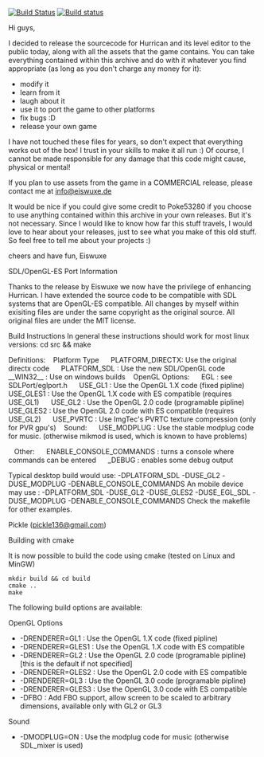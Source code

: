 [![Build Status](https://travis-ci.org/thrimbor/Hurrican.svg?branch=master)](https://travis-ci.org/thrimbor/Hurrican) [![Build status](https://ci.appveyor.com/api/projects/status/rvxt2q3mlrxt5mu3/branch/master?svg=true)](https://ci.appveyor.com/project/thrimbor/hurrican/branch/master)

Hi guys,

I decided to release the sourcecode for Hurrican and its level editor to the public today, along with all the assets that the game contains.
You can take everything contained within this archive and do with it whatever you find appropriate (as long as you don't charge any money for it):
- modify it
- learn from it
- laugh about it
- use it to port the game to other platforms
- fix bugs :D
- release your own game

I have not touched these files for years, so don't expect that everything works out of the box! I trust in your skills to make it all run :)
Of course, I cannot be made responsible for any damage that this code might cause, physical or mental!

If you plan to use assets from the game in a COMMERCIAL release, please contact me at
info@eiswuxe.de

It would be nice if you could give some credit to Poke53280 if you choose to use anything contained within this archive in your own releases. But it's not necessary. Since I would like to know how far this stuff travels, I would love to hear about your releases, just to see what you make of this old stuff. So feel free to tell me about your projects :)

cheers and have fun,
Eiswuxe


SDL/OpenGL-ES Port Information

Thanks to the release by Eiswuxe we now have the privilege of enhancing Hurrican. I have extended the source code to be compatible with SDL systems that are OpenGL-ES compatible.
All changes by myself within exisiting files are under the same copyright as the original source. All original files are under the MIT license.

Build Instructions
In general these instructions should work for most linux versions:
cd src && make

Definitions:
&nbsp;&nbsp;  Platform Type
&nbsp;&nbsp;&nbsp;&nbsp;    PLATFORM_DIRECTX: Use the original directx code
&nbsp;&nbsp;&nbsp;&nbsp;    PLATFORM_SDL     : Use the new SDL/OpenGL code
&nbsp;&nbsp;&nbsp;&nbsp;    \_\_WIN32\_\_	 : Use on windows builds
&nbsp;&nbsp;  OpenGL Options:
&nbsp;&nbsp;&nbsp;&nbsp;  	EGL		 : see SDLPort/eglport.h
&nbsp;&nbsp;&nbsp;&nbsp;	USE_GL1          : Use the OpenGL 1.X code (fixed pipline)
&nbsp;&nbsp;&nbsp;&nbsp;	USE_GLES1        : Use the OpenGL 1.X code with ES compatible (requires USE_GL1)
&nbsp;&nbsp;&nbsp;&nbsp;	USE_GL2          : Use the OpenGL 2.0 code (programable pipline)
&nbsp;&nbsp;&nbsp;&nbsp;	USE_GLES2        : Use the OpenGL 2.0 code with ES compatible (requires USE_GL2)
&nbsp;&nbsp;&nbsp;&nbsp;	USE_PVRTC	 : Use ImgTec's PVRTC texture compression (only for PVR gpu's)
&nbsp;&nbsp;  Sound:
&nbsp;&nbsp;&nbsp;&nbsp;  	USE_MODPLUG      : Use the stable modplug code for music. (otherwise mikmod is used, which is known to have problems)

&nbsp;&nbsp;  Other:
&nbsp;&nbsp;&nbsp;&nbsp;  	ENABLE_CONSOLE_COMMANDS : turns a console where commands can be entered
&nbsp;&nbsp;&nbsp;&nbsp;  	_DEBUG			: enables some debug output


 Typical desktop build would use: -DPLATFORM_SDL -DUSE_GL2 -DUSE_MODPLUG -DENABLE_CONSOLE_COMMANDS
 An mobile device may use : -DPLATFORM_SDL -DUSE_GL2 -DUSE_GLES2 -DUSE_EGL_SDL -DUSE_MODPLUG -DENABLE_CONSOLE_COMMANDS
 Check the makefile for other examples.

 Pickle (pickle136@gmail.com)

Building with cmake

It is now possible to build the code using cmake (tested on Linux and MinGW)

    mkdir build && cd build
    cmake ..
    make

The following build options are available:

OpenGL Options
* -DRENDERER=GL1          : Use the OpenGL 1.X code (fixed pipline)
* -DRENDERER=GLES1        : Use the OpenGL 1.X code with ES compatible
* -DRENDERER=GL2          : Use the OpenGL 2.0 code (programable pipline) [this is the default if not specified]
* -DRENDERER=GLES2        : Use the OpenGL 2.0 code with ES compatible
* -DRENDERER=GL3          : Use the OpenGL 3.0 code (programable pipline)
* -DRENDERER=GLES3        : Use the OpenGL 3.0 code with ES compatible
* -DFBO                   : Add FBO support, allow screen to be scaled to arbitrary dimensions, available only with GL2 or GL3

Sound
* -DMODPLUG=ON            : Use the modplug code for music (otherwise SDL_mixer is used)


